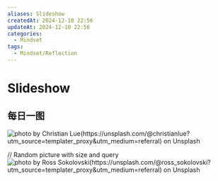 ```yaml
---
aliases: Slideshow
createdAt: 2024-12-10 22:56
updateAt: 2024-12-10 22:56
categories:
  - Mindset
tags:
  - Mindset/Reflection
---
```

# Slideshow


## 每日一图
![photo by Christian Lue(https://unsplash.com/@christianlue?utm_source=templater_proxy&utm_medium=referral) on Unsplash](https://images.unsplash.com/photo-1671996610887-888bda279b38?crop=entropy&cs=srgb&fm=jpg&ixid=M3w2NDU1OTF8MHwxfHJhbmRvbXx8fHx8fHx8fDE3MzM4NDI1OTB8&ixlib=rb-4.0.3&q=85&w=800&h=600)

// Random picture with size and query
![photo by Ross Sokolovski(https://unsplash.com/@ross_sokolovski?utm_source=templater_proxy&utm_medium=referral) on Unsplash](https://images.unsplash.com/photo-1479669732031-affb2ce2d265?crop=entropy&cs=srgb&fm=jpg&ixid=M3w2NDU1OTF8MHwxfHJhbmRvbXx8fHx8fHx8fDE3MzM4NDI1OTB8&ixlib=rb-4.0.3&q=85&w=800&h=800)
